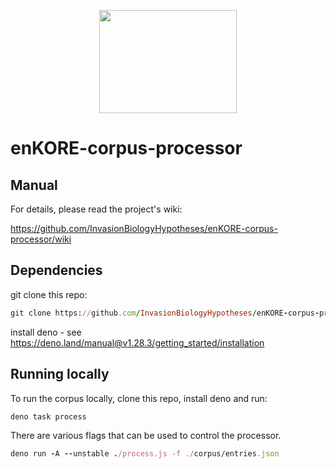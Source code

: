 <p align="center">
<img width="220" height="165" src="https://upload.wikimedia.org/wikipedia/commons/thumb/3/3d/Red_lionfish_near_Gilli_Banta_Island.JPG/440px-Red_lionfish_near_Gilli_Banta_Island.JPG" >
</p>

# enKORE-corpus-processor

## Manual

For details, please read the project's wiki:

https://github.com/InvasionBiologyHypotheses/enKORE-corpus-processor/wiki

## Dependencies

git clone this repo:

```ruby
git clone https://github.com/InvasionBiologyHypotheses/enKORE-corpus-processor.git
```

install deno - see https://deno.land/manual@v1.28.3/getting_started/installation

## Running locally

To run the corpus locally, clone this repo, install deno and run:
```ruby
deno task process
```

There are various flags that can be used to control the processor.
```ruby
deno run -A --unstable ./process.js -f ./corpus/entries.json
```
